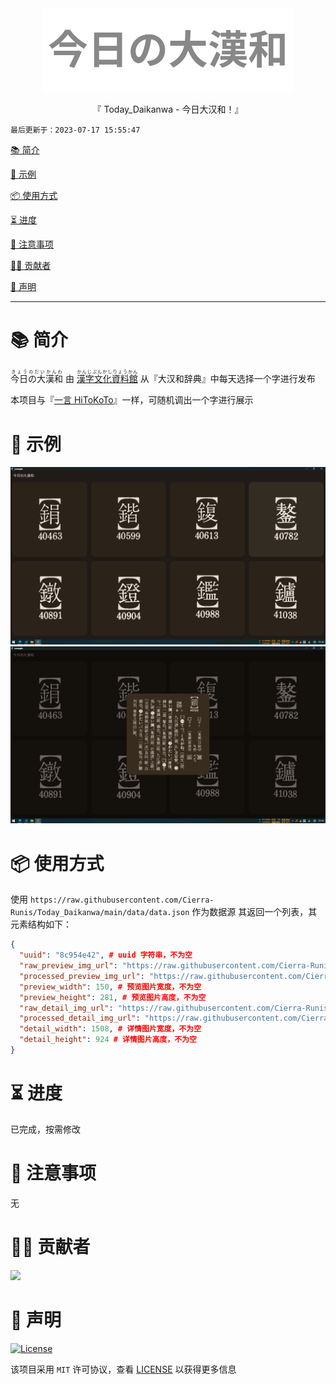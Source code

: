 <div align="center">
  <img id="Today_Daikanwa" width="400" alt="Today_Daikanwa" src="https://raw.githubusercontent.com/Cierra-Runis/Today_Daikanwa/master/.github/icon.svg">
  <p>『 Today_Daikanwa - 今日大汉和！』</p>
</div>

`最后更新于：2023-07-17 15:55:47`

[📚 简介](#-简介)

[📸 示例](#-示例)

[📦 使用方式](#-使用方式)

[⏳ 进度](#-进度)

[📌 注意事项](#-注意事项)

[🧑‍💻 贡献者](#-贡献者)

[🔦 声明](#-声明)

---

# 📚 简介

<ruby>今日の大漢和<rt>きょうのだいかんわ</rt></ruby> 由 [<ruby>漢字文化資料館<rt>かんじぶんかしりょうかん</rt></ruby>](https://kanjibunka.com/) 从『大汉和辞典』中每天选择一个字进行发布

本项目与『[一言 HiToKoTo](https://hitokoto.cn/)』一样，可随机调出一个字进行展示

# 📸 示例

![screenshot_1](https://raw.githubusercontent.com/Cierra-Runis/Today_Daikanwa/master/.github/screenshot_1.png)
![screenshot_2](https://raw.githubusercontent.com/Cierra-Runis/Today_Daikanwa/master/.github/screenshot_2.png)

# 📦 使用方式

使用 `https://raw.githubusercontent.com/Cierra-Runis/Today_Daikanwa/main/data/data.json` 作为数据源
其返回一个列表，其元素结构如下：

```json
{
  "uuid": "8c954e42", # uuid 字符串，不为空
  "raw_preview_img_url": "https://raw.githubusercontent.com/Cierra-Runis/Today_Daikanwa/main/data/raw/8c954e42_preview.jpg", # 未经处理的预览图片链接字符串，不为空，格式为 jpg
  "processed_preview_img_url": "https://raw.githubusercontent.com/Cierra-Runis/Today_Daikanwa/main/data/processed/8c954e42_preview.png", # 经过处理的预览图片链接字符串，不为空，格式为 png
  "preview_width": 150, # 预览图片宽度，不为空
  "preview_height": 281, # 预览图片高度，不为空
  "raw_detail_img_url": "https://raw.githubusercontent.com/Cierra-Runis/Today_Daikanwa/main/data/raw/8c954e42_detail.jpg", # 未经处理的详情图片链接字符串，不为空，格式为 jpg
  "processed_detail_img_url": "https://raw.githubusercontent.com/Cierra-Runis/Today_Daikanwa/main/data/processed/8c954e42_detail.png", # 经过处理的详情图片链接字符串，不为空，格式为 png
  "detail_width": 1508, # 详情图片宽度，不为空
  "detail_height": 924 # 详情图片高度，不为空
}
```

# ⏳ 进度

已完成，按需修改

# 📌 注意事项

无

# 🧑‍💻 贡献者

<a href="https://github.com/Cierra-Runis/Today_Daikanwa/graphs/contributors">
  <img src="https://contrib.rocks/image?repo=Cierra-Runis/Today_Daikanwa" />
</a>

# 🔦 声明

[![License](https://img.shields.io/github/license/Cierra-Runis/Today_Daikanwa)](https://github.com/Cierra-Runis/Today_Daikanwa/blob/master/LICENSE)

该项目采用 `MIT` 许可协议，查看 [LICENSE](https://github.com/Cierra-Runis/Today_Daikanwa/blob/master/LICENSE) 以获得更多信息

